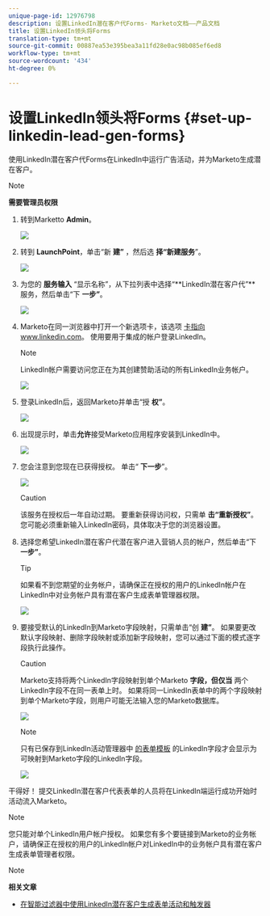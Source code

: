 ```yaml
---
unique-page-id: 12976798
description: 设置LinkedIn潜在客户代Forms- Marketo文档——产品文档
title: 设置LinkedIn领头将Forms
translation-type: tm+mt
source-git-commit: 00887ea53e395bea3a11fd28e0ac98b085ef6ed8
workflow-type: tm+mt
source-wordcount: '434'
ht-degree: 0%

---
```



# 设置LinkedIn领头将Forms {#set-up-linkedin-lead-gen-forms}

使用LinkedIn潜在客户代Forms在LinkedIn中运行广告活动，并为Marketo生成潜在客户。

>[!NOTE]
>
>**需要管理员权限**

1. 转到Marketto **Admin**。

   ![](assets/image2016-11-29-10-3a50-3a29.png)

1. 转到 **LaunchPoint**，单击“新 **建”** ，然后选 **择“新建服务**”。

   ![](assets/image2016-11-29-10-3a51-3a11.png)

1. 为您的 **服务输入** “显示名称”，从下拉列表中选择“**LinkedIn潜在客户代”**服务，然后单击“下 **一步”**。

   ![](assets/linkedin-lead-gen.png)

1. Marketo在同一浏览器中打开一个新选项卡，该选项 [卡指向www.linkedin.com](http://www.linkedin.com)。 使用要用于集成的帐户登录LinkedIn。

   >[!NOTE]
   >
   >LinkedIn帐户需要访问您正在为其创建赞助活动的所有LinkedIn业务帐户。

   ![](assets/linkedin-login.png)

1. 登录LinkedIn后，返回Marketo并单击“授 **权”**。

   ![](assets/linkedin-lead-gen-authorize.png)

1. 出现提示时，单击**允许**接受Marketo应用程序安装到LinkedIn中。

   ![](assets/linkedin-marketo-allow.png)

1. 您会注意到您现在已获得授权。 单击“ **下一步**”。

   ![](assets/image2017-9-28-7-3a55-3a14.png)

   >[!CAUTION]
   >
   >该服务在授权后一年自动过期。 要重新获得访问权，只需单 **击“重新授权”**。 您可能必须重新输入LinkedIn密码，具体取决于您的浏览器设置。

1. 选择您希望LinkedIn潜在客户代潜在客户进入营销人员的帐户，然后单击“下 **一步”**。

   >[!TIP]
   >
   >如果看不到您期望的业务帐户，请确保正在授权的用户的LinkedIn帐户在LinkedIn中对业务帐户具有潜在客户生成表单管理器权限。

   ![](assets/linkedin-pages-to-capture.png)

1. 要接受默认的LinkedIn到Marketo字段映射，只需单击“创 **建”**。 如果要更改默认字段映射、删除字段映射或添加新字段映射，您可以通过下面的模式逐字段执行此操作。

   >[!CAUTION]
   >
   >Marketo支持将两个LinkedIn字段映射到单个Marketo **字段，但仅当** 两个LinkedIn字段不在同一表单上时。 如果将同一LinkedIn表单中的两个字段映射到单个Marketo字段，则用户可能无法输入您的Marketo数据库。

   ![](assets/linkedin-lead-gen-mapping.png)

   >[!NOTE]
   >
   >只有已保存到LinkedIn活动管理器中 [的表单模板](https://www.linkedin.com/help/lms/answer/79634) 的LinkedIn字段才会显示为可映射到Marketo字段的LinkedIn字段。

   ![](assets/linkedin-installed-services.png)

干得好！ 提交LinkedIn潜在客户代表表单的人员将在LinkedIn端运行成功开始时活动流入Marketo。

>[!NOTE]
>
>您只能对单个LinkedIn用户帐户授权。 如果您有多个要链接到Marketo的业务帐户，请确保正在授权的用户的LinkedIn帐户对LinkedIn中的业务帐户具有潜在客户生成表单管理者权限。

>[!NOTE]
>
>**相关文章**
>
>* [在智能过滤器中使用LinkedIn潜在客户生成表单活动和触发器](use-linkedin-lead-gen-form-filters-and-triggers-in-a-smart-campaign.md)

>




